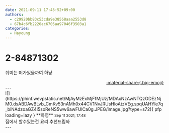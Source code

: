 ```yaml
---
date: 2021-09-11 17:45:52+09:00
authors:
  - c29920bb83c53cda9e38568aaa2553d8
  - 67b4c6fb2220ac6705aa97046f3503a1
categories:
  - Hayoung
---
```


# 2-84871302

<div class="post-container" markdown="1">
<div class="content-container md-sidebar__scrollwrap" markdown="1">

취미는 머가있을까여 하냥

</div>
</div>

<div style="text-align: right;" markdown="1">
<a href="https://weverse.io/fromis9/fanpost/2-84871302" style="text-align: right;">:material-share:{.big-emoji}</a>
</div>
---

<div class="comments-container md-sidebar__scrollwrap" markdown="1">
<div class="comment" markdown="1">
<div class='id-container' markdown="1">
![](https://phinf.wevpstatic.net/MjAyMzExMjFfMjUz/MDAxNzAwNTQzODEzNjM0.dsABDAwBLvb_CmKv53nAMh0x44CV1NvJRUsHloAtzVEg.spqUAHYle7q_biNAdzoaGZ4l5soReNS5ww6awFUlCa0g.JPEG/image.jpg?type=s72){ pfp loading=lazy }
**<span class="artist">하영</span>** <small>Sep 11 2021, 17:48</small><br>
</div>
<div class='comment-body' markdown="1">
집에서 할수있는건 요리 추천드림돠
</div>
</div>
</div>
---
